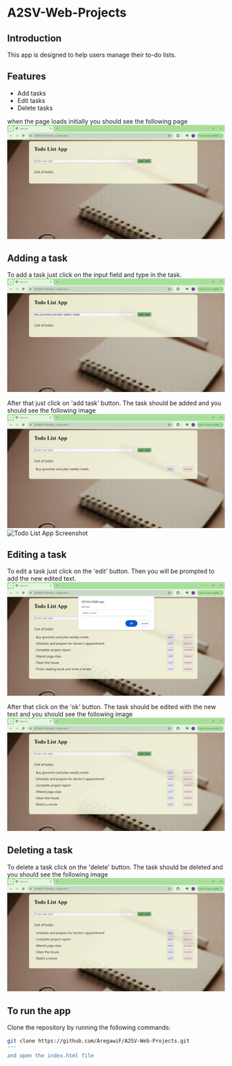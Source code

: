 # A2SV-Web-Projects

## Introduction
This app is designed to help users manage their to-do lists.

## Features
- Add tasks
- Edit tasks
- Delete tasks

when the page loads initially you should see the following page
![Todo List App Screenshot](./screenshots/initial_status.png)

## Adding a task
To add a task just click on the input field and type in the task.
![Todo List App Screenshot](./screenshots/entering_task.png)

After that just click on 'add task' button. The task should be added and you should see the following image
![Todo List App Screenshot](./screenshots/task_added.png)
![Todo List App Screenshot](./screenshots/list_of_tasks.png.png)

## Editing a task
To edit a task just click on the 'edit' button.
Then you will be prompted to add the new edited text.
![Todo List App Screenshot](./screenshots/editing.png)

After that click on the 'ok' button. The task should be edited with the new text and you should see the following image
![Todo List App Screenshot](./screenshots/edited.png)

## Deleting a task
To delete a task click on the 'delete' button. The task should be deleted and you should see the following image
![Todo List App Screenshot](./screenshots/deleting.png)

## To run the app
Clone the repository by running the following commands:
```bash
git clone https://github.com/AregawiF/A2SV-Web-Projects.git
'''
and open the index.html file